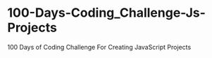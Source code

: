 # 100-Days-Coding_Challenge-Js-Projects
100 Days of Coding Challenge For Creating JavaScript Projects
